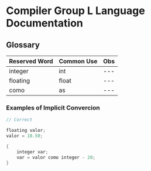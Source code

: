 # Compiler Group L Language Documentation 

## Glossary

| Reserved Word | Common Use | Obs |
|--- |--- |--- |
| integer | int | --- |
| floating | float | --- |
| como | as | --- |


### Examples of Implicit Convercion

```cpp
// Correct

floating valor;
valor = 10.50;

{
	integer var;
	var = valor como integer - 20;
}

```